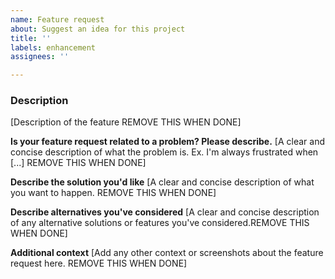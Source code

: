 ```yaml
---
name: Feature request
about: Suggest an idea for this project
title: ''
labels: enhancement
assignees: ''

---
```


### Description

[Description of the feature REMOVE THIS WHEN DONE]

**Is your feature request related to a problem? Please describe.**
[A clear and concise description of what the problem is. Ex. I'm always frustrated when [...] REMOVE THIS WHEN DONE]

**Describe the solution you'd like**
[A clear and concise description of what you want to happen. REMOVE THIS WHEN DONE]

**Describe alternatives you've considered**
[A clear and concise description of any alternative solutions or features you've considered.REMOVE THIS WHEN DONE]


**Additional context**
[Add any other context or screenshots about the feature request here. REMOVE THIS WHEN DONE]
